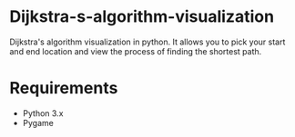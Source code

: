# Dijkstra-s-algorithm-visualization
Dijkstra's algorithm visualization in python. It allows you to pick your start and end location and view the process of finding the shortest path.
# Requirements
- Python 3.x
- Pygame
